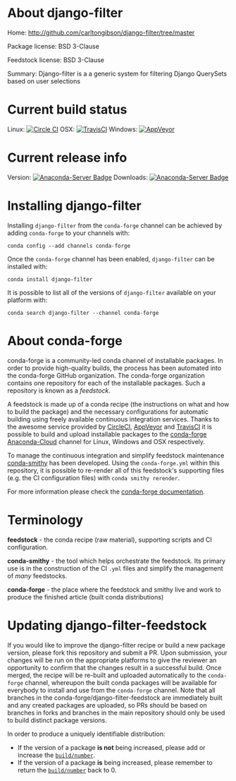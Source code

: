 About django-filter
===================

Home: http://github.com/carltongibson/django-filter/tree/master

Package license: BSD 3-Clause

Feedstock license: BSD 3-Clause

Summary: Django-filter is a a generic system for filtering Django QuerySets based on user selections



Current build status
====================

Linux: [![Circle CI](https://circleci.com/gh/conda-forge/django-filter-feedstock.svg?style=shield)](https://circleci.com/gh/conda-forge/django-filter-feedstock)
OSX: [![TravisCI](https://travis-ci.org/conda-forge/django-filter-feedstock.svg?branch=master)](https://travis-ci.org/conda-forge/django-filter-feedstock)
Windows: [![AppVeyor](https://ci.appveyor.com/api/projects/status/github/conda-forge/django-filter-feedstock?svg=True)](https://ci.appveyor.com/project/conda-forge/django-filter-feedstock/branch/master)

Current release info
====================
Version: [![Anaconda-Server Badge](https://anaconda.org/conda-forge/django-filter/badges/version.svg)](https://anaconda.org/conda-forge/django-filter)
Downloads: [![Anaconda-Server Badge](https://anaconda.org/conda-forge/django-filter/badges/downloads.svg)](https://anaconda.org/conda-forge/django-filter)

Installing django-filter
========================

Installing `django-filter` from the `conda-forge` channel can be achieved by adding `conda-forge` to your channels with:

```
conda config --add channels conda-forge
```

Once the `conda-forge` channel has been enabled, `django-filter` can be installed with:

```
conda install django-filter
```

It is possible to list all of the versions of `django-filter` available on your platform with:

```
conda search django-filter --channel conda-forge
```


About conda-forge
=================

conda-forge is a community-led conda channel of installable packages.
In order to provide high-quality builds, the process has been automated into the
conda-forge GitHub organization. The conda-forge organization contains one repository
for each of the installable packages. Such a repository is known as a *feedstock*.

A feedstock is made up of a conda recipe (the instructions on what and how to build
the package) and the necessary configurations for automatic building using freely
available continuous integration services. Thanks to the awesome service provided by
[CircleCI](https://circleci.com/), [AppVeyor](http://www.appveyor.com/)
and [TravisCI](https://travis-ci.org/) it is possible to build and upload installable
packages to the [conda-forge](https://anaconda.org/conda-forge)
[Anaconda-Cloud](http://docs.anaconda.org/) channel for Linux, Windows and OSX respectively.

To manage the continuous integration and simplify feedstock maintenance
[conda-smithy](http://github.com/conda-forge/conda-smithy) has been developed.
Using the ``conda-forge.yml`` within this repository, it is possible to re-render all of
this feedstock's supporting files (e.g. the CI configuration files) with ``conda smithy rerender``.

For more information please check the [conda-forge documentation](https://conda-forge.org/docs/).

Terminology
===========

**feedstock** - the conda recipe (raw material), supporting scripts and CI configuration.

**conda-smithy** - the tool which helps orchestrate the feedstock.
                   Its primary use is in the construction of the CI ``.yml`` files
                   and simplify the management of *many* feedstocks.

**conda-forge** - the place where the feedstock and smithy live and work to
                  produce the finished article (built conda distributions)


Updating django-filter-feedstock
================================

If you would like to improve the django-filter recipe or build a new
package version, please fork this repository and submit a PR. Upon submission,
your changes will be run on the appropriate platforms to give the reviewer an
opportunity to confirm that the changes result in a successful build. Once
merged, the recipe will be re-built and uploaded automatically to the
`conda-forge` channel, whereupon the built conda packages will be available for
everybody to install and use from the `conda-forge` channel.
Note that all branches in the conda-forge/django-filter-feedstock are
immediately built and any created packages are uploaded, so PRs should be based
on branches in forks and branches in the main repository should only be used to
build distinct package versions.

In order to produce a uniquely identifiable distribution:
 * If the version of a package **is not** being increased, please add or increase
   the [``build/number``](http://conda.pydata.org/docs/building/meta-yaml.html#build-number-and-string).
 * If the version of a package **is** being increased, please remember to return
   the [``build/number``](http://conda.pydata.org/docs/building/meta-yaml.html#build-number-and-string)
   back to 0.